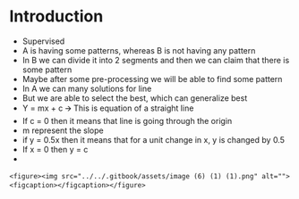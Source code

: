 # Introduction

* Supervised
* A is having some patterns, whereas B is not having any pattern
* In B we can divide it into 2 segments and then we can claim that there is some pattern
* Maybe after some pre-processing we will be able to find some pattern
* In A we can many solutions for line
* But we are able to select the best, which can generalize best
* Y = mx + c 🡪 This is equation of a straight line
* If c = 0 then it means that line is going through the origin
* m represent the slope
* if y = 0.5x then it means that for a unit change in x, y is changed by 0.5
* If x = 0 then y = c
*

    <figure><img src="../../.gitbook/assets/image (6) (1) (1).png" alt=""><figcaption></figcaption></figure>
